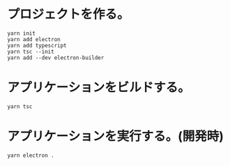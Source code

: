 # プロジェクトを作る。

```
yarn init
yarn add electron
yarn add typescript
yarn tsc --init
yarn add --dev electron-builder
```

# アプリケーションをビルドする。

```
yarn tsc
```

# アプリケーションを実行する。(開発時)

```
yarn electron .
```

